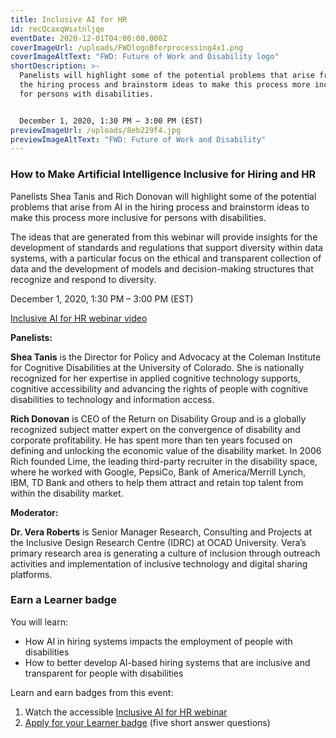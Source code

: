 ```yaml
---
title: Inclusive AI for HR
id: recQcaxqWsxtnljqe
eventDate: 2020-12-01T04:00:00.000Z
coverImageUrl: /uploads/FWDlogoBforprocessing4x1.png
coverImageAltText: "FWD: Future of Work and Disability logo"
shortDescription: >-
  Panelists will highlight some of the potential problems that arise from AI in
  the hiring process and brainstorm ideas to make this process more inclusive
  for persons with disabilities.


  December 1, 2020, 1:30 PM – 3:00 PM (EST)
previewImageUrl: /uploads/8eb229f4.jpg
previewImageAltText: "FWD: Future of Work and Disability"
---
```

### **How to Make Artificial Intelligence Inclusive for Hiring and HR**

Panelists Shea Tanis and Rich Donovan will highlight some of the potential problems that arise from AI in the hiring process and brainstorm ideas to make this process more inclusive for persons with disabilities.

The ideas that are generated from this webinar will provide insights for the development of standards and regulations that support diversity within data systems, with a particular focus on the ethical and transparent collection of data and the development of models and decision-making structures that recognize and respond to diversity.

December 1, 2020, 1:30 PM – 3:00 PM (EST)

[Inclusive AI for HR webinar video](https://youtu.be/0fBqJgt_w2E)

**Panelists:**

**Shea Tanis** is the Director for Policy and Advocacy at the Coleman Institute for Cognitive Disabilities at the University of Colorado. She is nationally recognized for her expertise in applied cognitive technology supports, cognitive accessibility and advancing the rights of people with cognitive disabilities to technology and information access.

**Rich Donovan** is CEO of the Return on Disability Group and is a globally recognized subject matter expert on the convergence of disability and corporate profitability. He has spent more than ten years focused on defining and unlocking the economic value of the disability market. In 2006 Rich founded Lime, the leading third-party recruiter in the disability space, where he worked with Google, PepsiCo, Bank of America/Merrill Lynch, IBM, TD Bank and others to help them attract and retain top talent from within the disability market.

**Moderator:**

**Dr. Vera Roberts** is Senior Manager Research, Consulting and Projects at the Inclusive Design Research Centre (IDRC) at OCAD University. Vera’s primary research area is generating a culture of inclusion through outreach activities and implementation of inclusive technology and digital sharing platforms.

### Earn a Learner badge

You will learn:

* How AI in hiring systems impacts the employment of people with disabilities
* How to better develop AI-based hiring systems that are inclusive and transparent for people with disabilities

Learn and earn badges from this event:

1. Watch the accessible [Inclusive AI for HR webinar](https://youtu.be/0fBqJgt_w2E)
2. [Apply for your Learner badge](https://factory.cancred.ca/c/earnablebadge/QSZ53Ua7B4SaN8/apply) (five short answer questions)